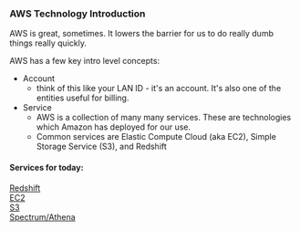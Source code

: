 ### AWS Technology Introduction

AWS is great, sometimes. It lowers the barrier for us to do really dumb things really quickly.

AWS has a few key intro level concepts:
- Account
    - think of this like your LAN ID - it's an account. It's also one of the entities useful for billing.
- Service
    - AWS is a collection of many many services. These are technologies which Amazon has deployed for our use.
    - Common services are Elastic Compute Cloud (aka EC2), Simple Storage Service (S3), and Redshift


#### Services for today:
[Redshift](Redshift_intro.md)  
[EC2](EC2_intro.md)    
[S3](S3_intro.md)  
[Spectrum/Athena](athena_spectrum_intro.md)  

